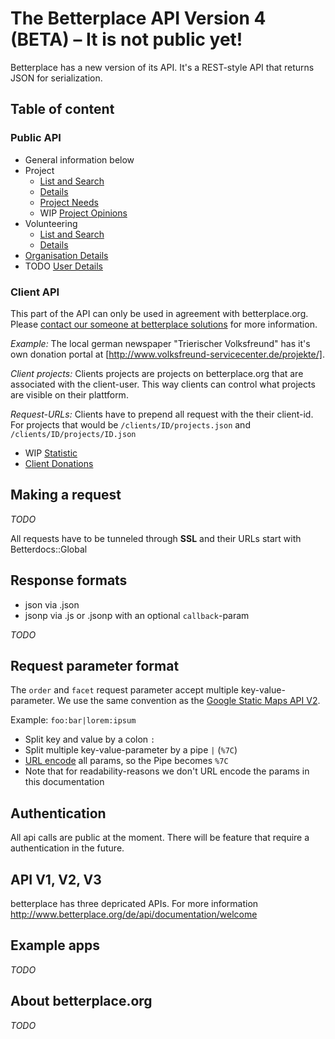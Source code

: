 # The Betterplace API Version 4 (BETA) – It is not public yet!

Betterplace has a new version of its API. It's a REST-style API that returns
JSON for serialization.


## Table of content

### Public API

- General information below
- Project
  - [List and Search](sections/project_list.md)
  - [Details](sections/project_details.md)
  - [Project Needs](sections/need_list.md)
  - WIP [Project Opinions](sections/opinion_list.md)
- Volunteering
  - [List and Search](sections/volunteering_list.md)
  - [Details](sections/volunteering_details.md)
- [Organisation Details](sections/organisation_details.md)
- TODO [User Details](sections/user_details.md)


### Client API

This part of the API can only be used in agreement with betterplace.org.
Please [contact our someone at betterplace solutions](http://www.betterplace-solutions.de/#buergerzeitung)
for more information.

*Example:* The local german newspaper "Trierischer Volksfreund"
has it's own donation portal at [http://www.volksfreund-servicecenter.de/projekte/].

*Client projects:* Clients projects are projects on betterplace.org that are
associated with the client-user. This way clients can control what projects
are visible on their plattform.

*Request-URLs:* Clients have to prepend all request with the their client-id.
For projects that would be `/clients/ID/projects.json` and `/clients/ID/projects/ID.json`

- WIP [Statistic](sections/client_details.md)
- [Client Donations](sections/client_donation_list.md)


## Making a request

*TODO*

All requests have to be tunneled through **SSL** and their URLs start with
Betterdocs::Global


## Response formats

- json via .json
- jsonp via .js or .jsonp with an optional `callback`-param

*TODO*


## Request parameter format

The `order` and `facet` request parameter accept multiple key-value-parameter.
We use the same convention as the [Google Static Maps API V2](https://developers.google.com/maps/documentation/staticmaps/#URL_Parameters).

Example: `foo:bar|lorem:ipsum`

* Split key and value by a colon `:`
* Split multiple key-value-parameter by a pipe `|` (`%7C`)
* [URL encode](http://de.wikipedia.org/wiki/URL-Encoding) all params, so the Pipe becomes `%7C`
* Note that for readability-reasons we don't URL encode the params in this documentation


## Authentication

All api calls are public at the moment.
There will be feature that require a authentication in the future.


## API V1, V2, V3

betterplace has three depricated APIs. For more information http://www.betterplace.org/de/api/documentation/welcome


## Example apps

*TODO*


## About betterplace.org

*TODO*
